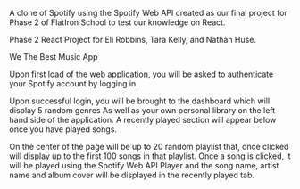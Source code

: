 A clone of Spotify using the Spotify Web API 
created as our final project for Phase 2 of 
FlatIron School to test our knowledge on React.


Phase 2 React Project for Eli Robbins, 
Tara Kelly, and Nathan Huse.

We The Best Music App

Upon first load of the web application, you
will be asked to authenticate your Spotify
account by logging in. 

Upon successful login, you will be brought to
the dashboard which will display 5 random genres
As well as your own personal library on the
left hand side of the application. A recently
played section will appear below once you have
played songs.

On the center of the page will be up to 20
random playlist that, once clicked will display
up to the first 100 songs in that playlist.
Once a song is clicked, it will be played using
the Spotify Web API Player and the song name,
artist name and album cover will be displayed
in the recently played tab.
